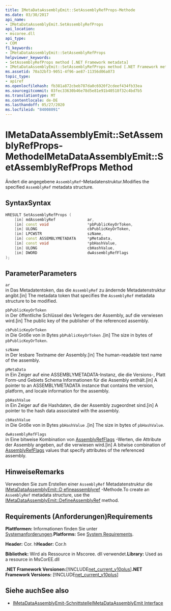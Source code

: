 ```yaml
---
title: IMetaDataAssemblyEmit::SetAssemblyRefProps-Methode
ms.date: 03/30/2017
api_name:
- IMetaDataAssemblyEmit.SetAssemblyRefProps
api_location:
- mscoree.dll
api_type:
- COM
f1_keywords:
- IMetaDataAssemblyEmit::SetAssemblyRefProps
helpviewer_keywords:
- SetAssemblyRefProps method [.NET Framework metadata]
- IMetaDataAssemblyEmit::SetAssemblyRefProps method [.NET Framework metadata]
ms.assetid: 70a32bf3-9051-4f96-ae87-11356d06a073
topic_type:
- apiref
ms.openlocfilehash: fb381a872cbeb787da0c6920f2cdeef434fb33ea
ms.sourcegitcommit: 03fec33630b46e78d5e81e91b40518f32c4bd7b5
ms.translationtype: MT
ms.contentlocale: de-DE
ms.lasthandoff: 05/27/2020
ms.locfileid: "84008091"
---
```

# <a name="imetadataassemblyemitsetassemblyrefprops-method"></a><span data-ttu-id="3e210-102">IMetaDataAssemblyEmit::SetAssemblyRefProps-Methode</span><span class="sxs-lookup"><span data-stu-id="3e210-102">IMetaDataAssemblyEmit::SetAssemblyRefProps Method</span></span>
<span data-ttu-id="3e210-103">Ändert die angegebene `AssemblyRef`-Metadatenstruktur.</span><span class="sxs-lookup"><span data-stu-id="3e210-103">Modifies the specified `AssemblyRef` metadata structure.</span></span>  
  
## <a name="syntax"></a><span data-ttu-id="3e210-104">Syntax</span><span class="sxs-lookup"><span data-stu-id="3e210-104">Syntax</span></span>  
  
```cpp  
HRESULT SetAssemblyRefProps (  
    [in] mdAssemblyRef              ar,  
    [in] const void                 *pbPublicKeyOrToken,  
    [in] ULONG                      cbPublicKeyOrToken,  
    [in] LPCWSTR                    szName,
    [in] const ASSEMBLYMETADATA     *pMetaData,
    [in] const void                 *pbHashValue,  
    [in] ULONG                      cbHashValue,  
    [in] DWORD                      dwAssemblyRefFlags  
);  
```  
  
## <a name="parameters"></a><span data-ttu-id="3e210-105">Parameter</span><span class="sxs-lookup"><span data-stu-id="3e210-105">Parameters</span></span>  
 `ar`  
 <span data-ttu-id="3e210-106">in Das Metadatentoken, das die `AssemblyRef` zu ändernde Metadatenstruktur angibt.</span><span class="sxs-lookup"><span data-stu-id="3e210-106">[in] The metadata token that specifies the `AssemblyRef` metadata structure to be modified.</span></span>  
  
 `pbPublicKeyOrToken`  
 <span data-ttu-id="3e210-107">in Der öffentliche Schlüssel des Verlegers der Assembly, auf die verwiesen wird.</span><span class="sxs-lookup"><span data-stu-id="3e210-107">[in] The public key of the publisher of the referenced assembly.</span></span>  
  
 `cbPublicKeyOrToken`  
 <span data-ttu-id="3e210-108">in Die Größe von in Bytes `pbPublicKeyOrToken` .</span><span class="sxs-lookup"><span data-stu-id="3e210-108">[in] The size in bytes of `pbPublicKeyOrToken`.</span></span>  
  
 `szName`  
 <span data-ttu-id="3e210-109">in Der lesbare Textname der Assembly.</span><span class="sxs-lookup"><span data-stu-id="3e210-109">[in] The human-readable text name of the assembly.</span></span>  
  
 `pMetaData`  
 <span data-ttu-id="3e210-110">in Ein Zeiger auf eine ASSEMBLYMETADATA-Instanz, die die Versions-, Platt Form-und Gebiets Schema Informationen für die Assembly enthält.</span><span class="sxs-lookup"><span data-stu-id="3e210-110">[in] A pointer to an ASSEMBLYMETADATA instance that contains the version, platform, and locale information for the assembly.</span></span>  
  
 `pbHashValue`  
 <span data-ttu-id="3e210-111">in Ein Zeiger auf die Hashdaten, die der Assembly zugeordnet sind.</span><span class="sxs-lookup"><span data-stu-id="3e210-111">[in] A pointer to the hash data associated with the assembly.</span></span>  
  
 `cbHashValue`  
 <span data-ttu-id="3e210-112">in Die Größe von in Bytes `pbHashValue` .</span><span class="sxs-lookup"><span data-stu-id="3e210-112">[in] The size in bytes of `pbHashValue`.</span></span>  
  
 `dwAssemblyRefFlags`  
 <span data-ttu-id="3e210-113">in Eine bitweise Kombination von [AssemblyRefFlags](assemblyrefflags-enumeration.md) -Werten, die Attribute der Assembly angeben, auf die verwiesen wird.</span><span class="sxs-lookup"><span data-stu-id="3e210-113">[in] A bitwise combination of [AssemblyRefFlags](assemblyrefflags-enumeration.md) values that specify attributes of the referenced assembly.</span></span>  
  
## <a name="remarks"></a><span data-ttu-id="3e210-114">Hinweise</span><span class="sxs-lookup"><span data-stu-id="3e210-114">Remarks</span></span>  
 <span data-ttu-id="3e210-115">Verwenden Sie zum Erstellen einer `AssemblyRef` Metadatenstruktur die [IMetaDataAssemblyEmit::D efineassemblyref](imetadataassemblyemit-defineassemblyref-method.md) -Methode.</span><span class="sxs-lookup"><span data-stu-id="3e210-115">To create an `AssemblyRef` metadata structure, use the [IMetaDataAssemblyEmit::DefineAssemblyRef](imetadataassemblyemit-defineassemblyref-method.md) method.</span></span>  
  
## <a name="requirements"></a><span data-ttu-id="3e210-116">Requirements (Anforderungen)</span><span class="sxs-lookup"><span data-stu-id="3e210-116">Requirements</span></span>  
 <span data-ttu-id="3e210-117">**Plattformen:** Informationen finden Sie unter [Systemanforderungen](../../get-started/system-requirements.md).</span><span class="sxs-lookup"><span data-stu-id="3e210-117">**Platforms:** See [System Requirements](../../get-started/system-requirements.md).</span></span>  
  
 <span data-ttu-id="3e210-118">**Header:** Cor. h</span><span class="sxs-lookup"><span data-stu-id="3e210-118">**Header:** Cor.h</span></span>  
  
 <span data-ttu-id="3e210-119">**Bibliothek:** Wird als Ressource in Mscoree. dll verwendet.</span><span class="sxs-lookup"><span data-stu-id="3e210-119">**Library:** Used as a resource in MsCorEE.dll</span></span>  
  
 <span data-ttu-id="3e210-120">**.NET Framework Versionen:**[!INCLUDE[net_current_v10plus](../../../../includes/net-current-v10plus-md.md)]</span><span class="sxs-lookup"><span data-stu-id="3e210-120">**.NET Framework Versions:** [!INCLUDE[net_current_v10plus](../../../../includes/net-current-v10plus-md.md)]</span></span>  
  
## <a name="see-also"></a><span data-ttu-id="3e210-121">Siehe auch</span><span class="sxs-lookup"><span data-stu-id="3e210-121">See also</span></span>

- [<span data-ttu-id="3e210-122">IMetaDataAssemblyEmit-Schnittstelle</span><span class="sxs-lookup"><span data-stu-id="3e210-122">IMetaDataAssemblyEmit Interface</span></span>](imetadataassemblyemit-interface.md)
